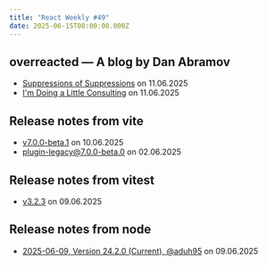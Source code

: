 ```yaml
---
title: "React Weekly #49"
date: 2025-06-15T00:00:00.000Z
---
```


## overreacted — A blog by Dan Abramov

- [Suppressions of Suppressions](https://overreacted.io/suppressions-of-suppressions/) on 11.06.2025
- [I'm Doing a Little Consulting](https://overreacted.io/im-doing-a-little-consulting/) on 11.06.2025

## Release notes from vite

- [v7.0.0-beta.1](https://github.com/vitejs/vite/releases/tag/v7.0.0-beta.1) on 10.06.2025
- [plugin-legacy@7.0.0-beta.0](https://github.com/vitejs/vite/releases/tag/plugin-legacy%407.0.0-beta.0) on 02.06.2025

## Release notes from vitest

- [v3.2.3](https://github.com/vitest-dev/vitest/releases/tag/v3.2.3) on 09.06.2025

## Release notes from node

- [2025-06-09, Version 24.2.0 (Current), @aduh95](https://github.com/nodejs/node/releases/tag/v24.2.0) on 09.06.2025
